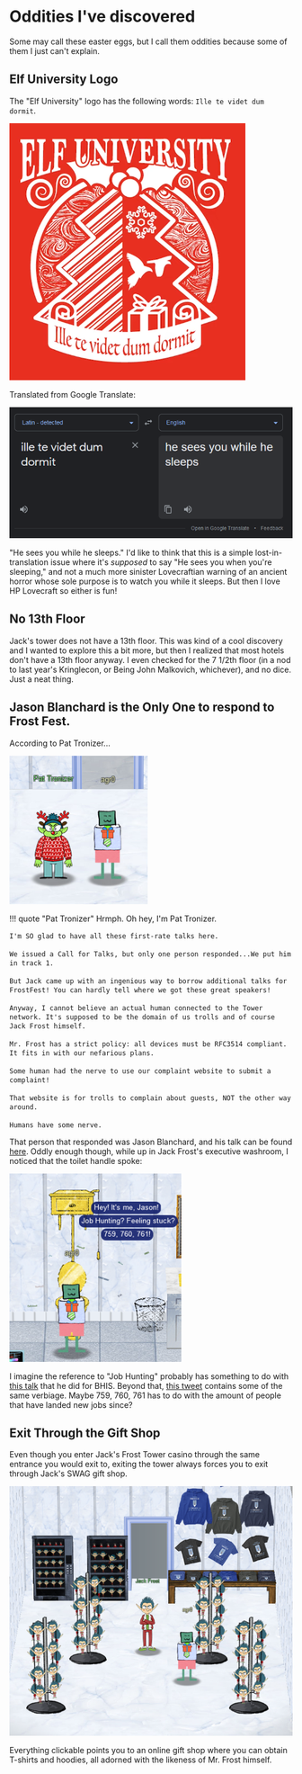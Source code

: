 # Oddities I've discovered

Some may call these easter eggs, but I call them oddities because some of them I just can't explain.

## Elf University Logo

The "Elf University" logo has the following words: `Ille te videt dum dormit`.

![Elf University](img/oddities/img1.png)

Translated from Google Translate:

![Translation](img/oddities/img2.png)

"He sees you while he sleeps." I'd like to think that this is a simple lost-in-translation issue where it's _supposed_ to say "He sees you when you're sleeping," and not a much more sinister Lovecraftian warning of an ancient horror whose sole purpose is to watch you while it sleeps. But then I love HP Lovecraft so either is fun!

## No 13th Floor

Jack's tower does not have a 13th floor. This was kind of a cool discovery and I wanted to explore this a bit more, but then I realized that most hotels don't have a 13th floor anyway. I even checked for the 7 1/2th floor (in a nod to last year's Kringlecon, or Being John Malkovich, whichever), and no dice. Just a neat thing.

## Jason Blanchard is the Only One to respond to Frost Fest.

According to Pat Tronizer...

![Pat Tronizer](img/oddities/img3.png)

!!! quote "Pat Tronizer"
    Hrmph. Oh hey, I'm Pat Tronizer.

    I'm SO glad to have all these first-rate talks here.

    We issued a Call for Talks, but only one person responded...We put him in track 1.

    But Jack came up with an ingenious way to borrow additional talks for FrostFest! You can hardly tell where we got these great speakers!

    Anyway, I cannot believe an actual human connected to the Tower network. It's supposed to be the domain of us trolls and of course Jack Frost himself.

    Mr. Frost has a strict policy: all devices must be RFC3514 compliant. It fits in with our nefarious plans.

    Some human had the nerve to use our complaint website to submit a complaint!

    That website is for trolls to complain about guests, NOT the other way around.

    Humans have some nerve.

That person that responded was Jason Blanchard, and his talk can be found [here](https://www.youtube.com/watch?v=jpGVhAf9MI8). Oddly enough though, while up in Jack Frost's executive washroom, I noticed that the toilet handle spoke:

![Izzat you, Jason?](img/oddities/img4.png)

I imagine the reference to "Job Hunting" probably has something to do with [this talk](https://www.youtube.com/watch?v=Air1c697tjw) that he did for BHIS. Beyond that, [this tweet](https://twitter.com/BanjoCrashland/status/1448059040987291653) contains some of the same verbiage. Maybe 759, 760, 761 has to do with the amount of people that have landed new jobs since? 

## Exit Through the Gift Shop

Even though you enter Jack's Frost Tower casino through the same entrance you would exit to, exiting the tower always forces you to exit through Jack's SWAG gift shop.

![Stuff We All (pay for)G](img/oddities/img5.png)

Everything clickable points you to an online gift shop where you can obtain T-shirts and hoodies, all adorned with the likeness of Mr. Frost himself.